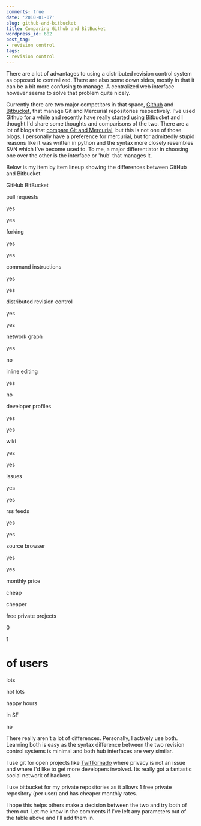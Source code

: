 ```yaml
---
comments: true
date: '2010-01-07'
slug: github-and-bitbucket
title: Comparing Github and BitBucket
wordpress_id: 682
post_tag:
- revision control
tags:
- revision control
---
```


There are a lot of advantages to using a distributed revision control system as opposed to centralized.  There are also some down sides, mostly in that it can be a bit more confusing to manage.  A centralized web interface however seems to solve that problem quite nicely.

Currently there are two major competitors in that space, [Github](http://github.com) and [Bitbucket](http://bitbucket.org/), that manage Git and Mercurial repositories respectively.  I've used Github for a while and recently have really started using Bitbucket and I thought I'd share some thoughts and comparisons of the two.  There are a lot of blogs that [compare Git and Mercurial](http://importantshock.wordpress.com/2008/08/07/git-vs-mercurial/), but this is not one of those blogs.  I personally have a preference for mercurial, but for admittedly stupid reasons like it was written in python and the syntax more closely resembles SVN which I've become used to.  To me, a major differentiator in choosing one over the other is the interface or 'hub' that manages it.

Below is my item by item lineup showing the differences between GitHub and Bitbucket








GitHub
BitBucket





pull requests


yes


yes






forking


yes


yes






command instructions


yes


yes






distributed revision control


yes


yes






network graph


yes


no






inline editing


yes


no






developer profiles


yes


yes






wiki


yes


yes






issues


yes


yes






rss feeds


yes


yes






source browser


yes


yes






monthly price


cheap


cheaper






free private projects


0


1






# of users


lots


not lots






happy hours


in SF


no




There really aren't a lot of differences.  Personally, I actively use both.  Learning both is easy as the syntax difference between the two revision control systems is minimal and both hub interfaces are very similar.

I use git for open projects like [TwitTornado](http://github.com/godavemon/TwitTornado) where privacy is not an issue and where I'd like to get more developers involved. Its really got a fantastic social network of hackers.

I use bitbucket for my private repositories as it allows 1 free private repository (per user) and has cheaper monthly rates.

I hope this helps others make a decision between the two and try both of them out.  Let me know in the comments if I've left any parameters out of the table above and I'll add them in.
